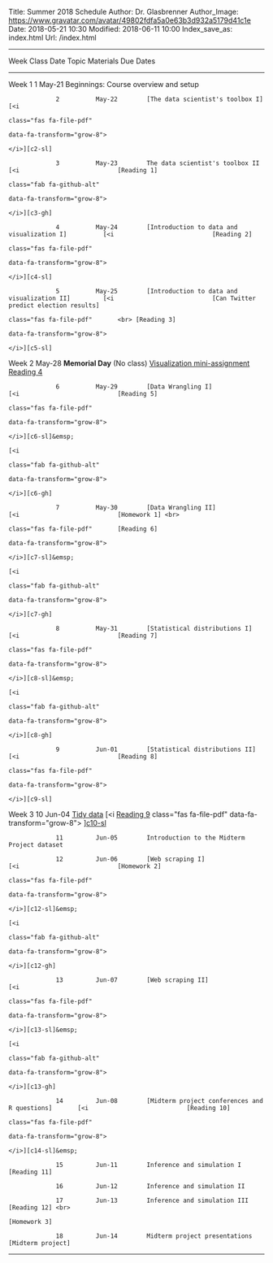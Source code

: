 Title: Summer 2018 Schedule
Author: Dr. Glasbrenner
Author_Image: https://www.gravatar.com/avatar/49802fdfa5a0e63b3d932a5179d41c1e
Date: 2018-05-21 10:30
Modified: 2018-06-11 10:00
Index_save_as: index.html
Url: /index.html

----------------------------------------------------------------------------------------------------------------------------------------------------------------------------
Week             Class      Date          Topic                                               Materials                     Due Dates
---------------- ---------- ------------- --------------------------------------------------- ----------------------------- ------------------------------------------------
Week 1           1          May-21        Beginnings: Course overview and setup

                 2          May-22        [The data scientist's toolbox I]                    [<i
                                                                                              class="fas fa-file-pdf"
                                                                                              data-fa-transform="grow-8">
                                                                                              </i>][c2-sl]

                 3          May-23        The data scientist's toolbox II                     [<i                           [Reading 1]
                                                                                              class="fab fa-github-alt" 
                                                                                              data-fa-transform="grow-8">
                                                                                              </i>][c3-gh]
                 
                 4          May-24        [Introduction to data and visualization I]          [<i                           [Reading 2]
                                                                                              class="fas fa-file-pdf"
                                                                                              data-fa-transform="grow-8">
                                                                                              </i>][c4-sl]
                 
                 5          May-25        [Introduction to data and visualization II]         [<i                           [Can Twitter predict election results]
                                                                                              class="fas fa-file-pdf"       <br> [Reading 3]
                                                                                              data-fa-transform="grow-8">
                                                                                              </i>][c5-sl]

Week 2                      May-28        **Memorial Day** (No class)                                                       [Visualization mini-assignment] <br>
                                                                                                                            [Reading 4]

                 6          May-29        [Data Wrangling I]                                  [<i                           [Reading 5]
                                                                                              class="fas fa-file-pdf"
                                                                                              data-fa-transform="grow-8">
                                                                                              </i>][c6-sl]&emsp;
                                                                                              [<i
                                                                                              class="fab fa-github-alt"
                                                                                              data-fa-transform="grow-8">
                                                                                              </i>][c6-gh]

                 7          May-30        [Data Wrangling II]                                 [<i                           [Homework 1] <br>
                                                                                              class="fas fa-file-pdf"       [Reading 6]
                                                                                              data-fa-transform="grow-8">
                                                                                              </i>][c7-sl]&emsp;
                                                                                              [<i
                                                                                              class="fab fa-github-alt"
                                                                                              data-fa-transform="grow-8">
                                                                                              </i>][c7-gh]

                 8          May-31        [Statistical distributions I]                       [<i                           [Reading 7]
                                                                                              class="fas fa-file-pdf"
                                                                                              data-fa-transform="grow-8">
                                                                                              </i>][c8-sl]&emsp;
                                                                                              [<i
                                                                                              class="fab fa-github-alt"
                                                                                              data-fa-transform="grow-8">
                                                                                              </i>][c8-gh]

                 9          Jun-01        [Statistical distributions II]                      [<i                           [Reading 8]
                                                                                              class="fas fa-file-pdf"
                                                                                              data-fa-transform="grow-8">
                                                                                              </i>][c9-sl]

Week 3           10         Jun-04        [Tidy data]                                         [<i                           [Reading 9]
                                                                                              class="fas fa-file-pdf"
                                                                                              data-fa-transform="grow-8">
                                                                                              </i>][c10-sl]&emsp;
                                                                                              [<i
                                                                                              class="fab fa-github-alt"
                                                                                              data-fa-transform="grow-8">
                                                                                              </i>][c10-gh]

                 11         Jun-05        Introduction to the Midterm Project dataset

                 12         Jun-06        [Web scraping I]                                    [<i                           [Homework 2]
                                                                                              class="fas fa-file-pdf"
                                                                                              data-fa-transform="grow-8">
                                                                                              </i>][c12-sl]&emsp;
                                                                                              [<i
                                                                                              class="fab fa-github-alt"
                                                                                              data-fa-transform="grow-8">
                                                                                              </i>][c12-gh]

                 13         Jun-07        [Web scraping II]                                   [<i
                                                                                              class="fas fa-file-pdf"
                                                                                              data-fa-transform="grow-8">
                                                                                              </i>][c13-sl]&emsp;
                                                                                              [<i
                                                                                              class="fab fa-github-alt"
                                                                                              data-fa-transform="grow-8">
                                                                                              </i>][c13-gh]

                 14         Jun-08        [Midterm project conferences and R questions]       [<i                           [Reading 10]
                                                                                              class="fas fa-file-pdf"
                                                                                              data-fa-transform="grow-8">
                                                                                              </i>][c14-sl]&emsp;

                 15         Jun-11        Inference and simulation I                                                        [Reading 11]

                 16         Jun-12        Inference and simulation II

                 17         Jun-13        Inference and simulation III                                                      [Reading 12] <br>
                                                                                                                            [Homework 3]

                 18         Jun-14        Midterm project presentations                                                     [Midterm project]

----------------------------------------------------------------------------------------------------------------------------------------------------------------------------

[c2-sl]:                                       /doc/class02_slides.pdf
[c3-gh]:                                       https://classroom.github.com/a/IQ7xlc4W
[c4-sl]:                                       /doc/class04_slides.pdf
[c5-sl]:                                       /doc/class05_slides.pdf
[c6-sl]:                                       /doc/class06_slides.pdf
[c6-gh]:                                       https://classroom.github.com/a/eF7HdfVO
[c7-sl]:                                       /doc/class07_slides.pdf
[c7-gh]:                                       https://classroom.github.com/a/eF7HdfVO
[c8-sl]:                                       /doc/class08_slides.pdf
[c8-gh]:                                       https://classroom.github.com/a/eF7HdfVO
[c9-sl]:                                       /doc/class09_slides.pdf
[c10-sl]:                                      /doc/class10_slides.pdf
[c10-gh]:                                      https://classroom.github.com/a/SKb0g-iN
[c12-sl]:                                      /doc/class12_slides.pdf
[c12-gh]:                                      https://classroom.github.com/a/l9662GMD
[c13-sl]:                                      /doc/class13_slides.pdf
[c13-gh]:                                      https://classroom.github.com/a/l9662GMD
[c14-sl]:                                      /doc/class14_slides.pdf
[Reading 1]:                                   /assignments/reading-1/
[Reading 2]:                                   /assignments/reading-2/
[Reading 3]:                                   /assignments/reading-3/
[Reading 4]:                                   /assignments/reading-4/
[Reading 5]:                                   /assignments/reading-5/
[Reading 6]:                                   /assignments/reading-6/
[Reading 7]:                                   /assignments/reading-7/
[Reading 8]:                                   /assignments/reading-8/
[Reading 9]:                                   /assignments/reading-9/
[Reading 10]:                                  /assignments/reading-10/
[Reading 11]:                                  /assignments/reading-11/
[Reading 12]:                                  /assignments/reading-12/
[Homework 1]:                                  /assignments/homework-1/
[Homework 2]:                                  /assignments/homework-2/
[Homework 3]:                                  /assignments/homework-3/
[Midterm project]:                             /assignments/midterm-project/
[The data scientist's toolbox I]:              /materials/class-2/
[Introduction to data and visualization I]:    /materials/class-4/
[Introduction to data and visualization II]:   /materials/class-5/
[Data Wrangling I]:                            /materials/class-6/
[Data Wrangling II]:                           /materials/class-7/
[Statistical distributions I]:                 /materials/class-8/
[Statistical distributions II]:                /materials/class-9/
[Tidy data]:                                   /materials/class-10/
[Web scraping I]:                              /materials/class-12/
[Web scraping II]:                             /materials/class-13/
[Midterm project conferences and R questions]: /materials/class-14/
[Can Twitter predict election results]:        /assignments/can-twitter-predict-election-results-mini-assignment/
[Visualization mini-assignment]:               /assignments/visualization-mini-assignment/
